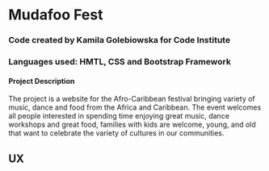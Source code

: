 # Mudafoo Fest
### Code created by Kamila Golebiowska for Code Institute
### Languages used: HMTL, CSS and Bootstrap Framework
#### Project Description
The project is a website for the Afro-Caribbean festival bringing variety of music, dance and food from the Africa and Caribbean. The event welcomes all people interested in spending time enjoying great music, dance workshops and great food, families with kids are welcome, young, and old that want to celebrate the variety of cultures in our communities.

## UX